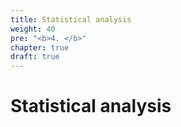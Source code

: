```yaml
---
title: Statistical analysis
weight: 40
pre: "<b>4. </b>"
chapter: true
draft: true
---
```


# Statistical analysis


